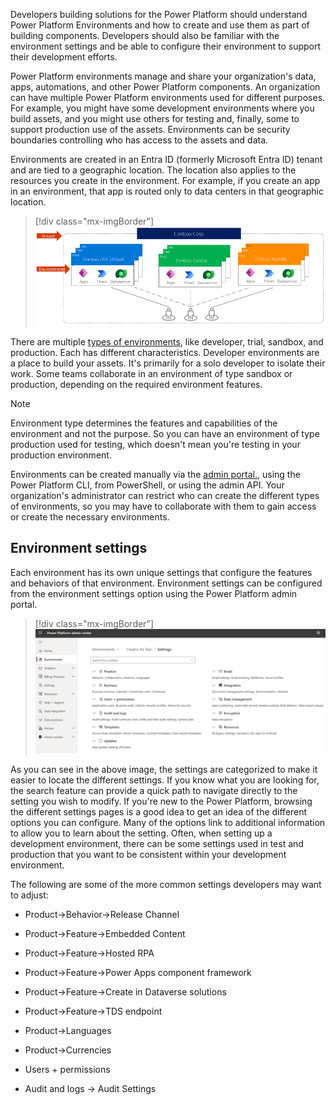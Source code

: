 Developers building solutions for the Power Platform should understand Power Platform Environments and how to create and use them as part of building components. Developers should also be familiar with the environment settings and be able to configure their environment to support their development efforts.

Power Platform environments manage and share your organization's data, apps, automations, and other Power Platform components. An organization can have multiple Power Platform environments used for different purposes. For example, you might have some development environments where you build assets, and you might use others for testing and, finally, some to support production use of the assets. Environments can be security boundaries controlling who has access to the assets and data.

Environments are created in an Entra ID (formerly Microsoft Entra ID) tenant and are tied to a geographic location. The location also applies to the resources you create in the environment. For example, if you create an app in an environment, that app is routed only to data centers in that geographic location.

> [!div class="mx-imgBorder"]
> [![Screenshot of multiple Power Platform environments in one tenant.](../media/environments.png)](../media/environments.png#lightbox)

There are multiple [types of environments](/power-platform/admin/environments-overview?azure-portal=true), like developer, trial, sandbox, and production. Each has different characteristics. Developer environments are a place to build your assets. It's primarily for a solo developer to isolate their work. Some teams collaborate in an environment of type sandbox or production, depending on the required environment features. 

>[!Note]
> Environment type determines the features and capabilities of the environment and not the purpose. So you can have an environment of type production used for testing, which doesn't mean you're testing in your production environment.

Environments can be created manually via the [admin portal.](https://admin.powerplatform.microsoft.com/?azure-portal=true), using the Power Platform CLI, from PowerShell, or using the admin API. Your organization's administrator can restrict who can create the different types of environments, so you may have to collaborate with them to gain access or create the necessary environments.

## Environment settings
Each environment has its own unique settings that configure the features and behaviors of that environment. Environment settings can be configured from the environment settings option using the Power Platform admin portal.

> [!div class="mx-imgBorder"]
> [![Screenshot showing the settings on an environment.](../media/environment-settings.jpg)](../media/environment-settings.jpg#lightbox)

As you can see in the above image, the settings are categorized to make it easier to locate the different settings. If you know what you are looking for, the search feature can provide a quick path to navigate directly to the setting you wish to modify. If you're new to the Power Platform, browsing the different settings pages is a good idea to get an idea of the different options you can configure. Many of the options link to additional information to allow you to learn about the setting. Often, when setting up a development environment, there can be some settings used in test and production that you want to be consistent within your development environment.

The following are some of the more common settings developers may want to adjust:

- Product->Behavior->Release Channel

- Product->Feature->Embedded Content

- Product->Feature->Hosted RPA

- Product->Feature->Power Apps component framework

- Product->Feature->Create in Dataverse solutions

- Product->Feature->TDS endpoint

- Product->Languages

- Product->Currencies

- Users + permissions

- Audit and logs -> Audit Settings
